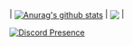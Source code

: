 | <a href="https://github.com/S1mvolxD"><img align="center" src="https://github-readme-stats.vercel.app/api?username=S1mvolxD&show_icons=true&include_all_commits=true&theme=dark&hide_border=true" alt="Anurag's github stats" /></a> | <a href="https://github.com/S1mvolxD"><img align="center" src="https://github-readme-stats.vercel.app/api/top-langs/?username=S1mvolxD&layout=compact&theme=dark&hide_border=true" /></a> |

[![Discord Presence](https://lanyard.cnrad.dev/api/625333386978000917)](https://discord.com/users/625333386978000917)
